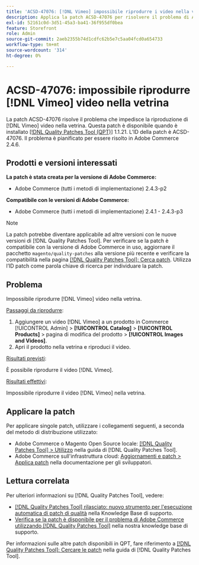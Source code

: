```yaml
---
title: 'ACSD-47076: [!DNL Vimeo] impossibile riprodurre i video nella vetrina'
description: Applica la patch ACSD-47076 per risolvere il problema di Adobe Commerce che impedisce la riproduzione di  [!DNL Vimeo]  video nella vetrina.
exl-id: 52161c0d-3d51-45a3-ba41-36f955df0bea
feature: Storefront
role: Admin
source-git-commit: 2aeb2355b74d1cdfc62b5e7c5aa04fcd0a654733
workflow-type: tm+mt
source-wordcount: '314'
ht-degree: 0%

---
```


# ACSD-47076: impossibile riprodurre [!DNL Vimeo] video nella vetrina

La patch ACSD-47076 risolve il problema che impedisce la riproduzione di [!DNL Vimeo] video nella vetrina. Questa patch è disponibile quando è installato [[!DNL Quality Patches Tool (QPT)]](/help/announcements/adobe-commerce-announcements/magento-quality-patches-released-new-tool-to-self-serve-quality-patches.md) 1.1.21. L’ID della patch è ACSD-47076. Il problema è pianificato per essere risolto in Adobe Commerce 2.4.6.

## Prodotti e versioni interessati

**La patch è stata creata per la versione di Adobe Commerce:**

* Adobe Commerce (tutti i metodi di implementazione) 2.4.3-p2

**Compatibile con le versioni di Adobe Commerce:**

* Adobe Commerce (tutti i metodi di implementazione) 2.4.1 - 2.4.3-p3

>[!NOTE]
>
>La patch potrebbe diventare applicabile ad altre versioni con le nuove versioni di [!DNL Quality Patches Tool]. Per verificare se la patch è compatibile con la versione di Adobe Commerce in uso, aggiornare il pacchetto `magento/quality-patches` alla versione più recente e verificare la compatibilità nella pagina [[!DNL Quality Patches Tool]: Cerca patch](https://experienceleague.adobe.com/tools/commerce-quality-patches/index.html?lang=it). Utilizza l’ID patch come parola chiave di ricerca per individuare la patch.

## Problema

Impossibile riprodurre [!DNL Vimeo] video nella vetrina.

<u>Passaggi da riprodurre</u>:

1. Aggiungere un video [!DNL Vimeo] a un prodotto in Commerce [!UICONTROL Admin] > **[!UICONTROL Catalog]** > **[!UICONTROL Products]** > pagina di modifica del prodotto > **[!UICONTROL Images and Videos]**.
1. Apri il prodotto nella vetrina e riproduci il video.

<u>Risultati previsti</u>:

È possibile riprodurre il video [!DNL Vimeo].

<u>Risultati effettivi</u>:

Impossibile riprodurre il video [!DNL Vimeo] nella vetrina.

## Applicare la patch

Per applicare singole patch, utilizzare i collegamenti seguenti, a seconda del metodo di distribuzione utilizzato:

* Adobe Commerce o Magento Open Source locale: [[!DNL Quality Patches Tool] > Utilizzo](https://experienceleague.adobe.com/docs/commerce-operations/tools/quality-patches-tool/usage.html?lang=it) nella guida di [!DNL Quality Patches Tool].
* Adobe Commerce sull&#39;infrastruttura cloud: [Aggiornamenti e patch > Applica patch](https://experienceleague.adobe.com/it/docs/commerce-cloud-service/user-guide/develop/upgrade/apply-patches) nella documentazione per gli sviluppatori.

## Lettura correlata

Per ulteriori informazioni su [!DNL Quality Patches Tool], vedere:

* [[!DNL Quality Patches Tool] rilasciato: nuovo strumento per l&#39;esecuzione automatica di patch di qualità](/help/announcements/adobe-commerce-announcements/magento-quality-patches-released-new-tool-to-self-serve-quality-patches.md) nella Knowledge Base di supporto.
* [Verifica se la patch è disponibile per il problema di Adobe Commerce utilizzando  [!DNL Quality Patches Tool]](/help/support-tools/patches-available-in-qpt-tool/check-patch-for-magento-issue-with-magento-quality-patches.md) nella nostra knowledge base di supporto.

Per informazioni sulle altre patch disponibili in QPT, fare riferimento a [[!DNL Quality Patches Tool]: Cercare le patch](https://experienceleague.adobe.com/tools/commerce-quality-patches/index.html?lang=it) nella guida di [!DNL Quality Patches Tool].
